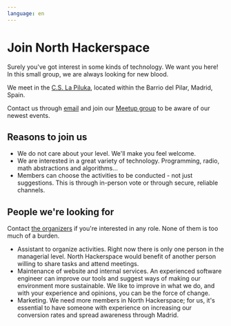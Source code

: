```yaml
---
language: en
---
```


# Join North Hackerspace

Surely you've got interest in some kinds of technology. We want you here! In this small group, we are always looking for new blood.

We meet in the [C.S. La Piluka](https://osm.org/go/b_NjowE~0?node=4853982631), located within the Barrio del Pilar, Madrid, Spain. 

Contact us through [email](./contact) and join our [Meetup group](https://www.meetup.com/es-ES/North-Hackerspace/) to be aware of our newest events.

## Reasons to join us
- We do not care about your level. We'll make you feel welcome.
- We are interested in a great variety of technology. Programming, radio, math abstractions and algorithms...
- Members can choose the activities to be conducted - not just suggestions. This is through in-person vote or through secure, reliable channels.

## People we're looking for
Contact [the organizers](./contact) if you're interested in any role. None of them is too much of a burden.

- Assistant to organize activities. Right now there is only one person in the managerial level. North Hackerspace would benefit of another person willing to share tasks and attend meetings.
- Maintenance of website and internal services. An experienced software engineer can improve our tools and suggest ways of making our environment more sustainable. We like to improve in what we do, and with your experience and opinions, you can be the force of change.
- Marketing. We need more members in North Hackerspace; for us, it's essential to have someone with experience on increasing our conversion rates and spread awareness through Madrid.

